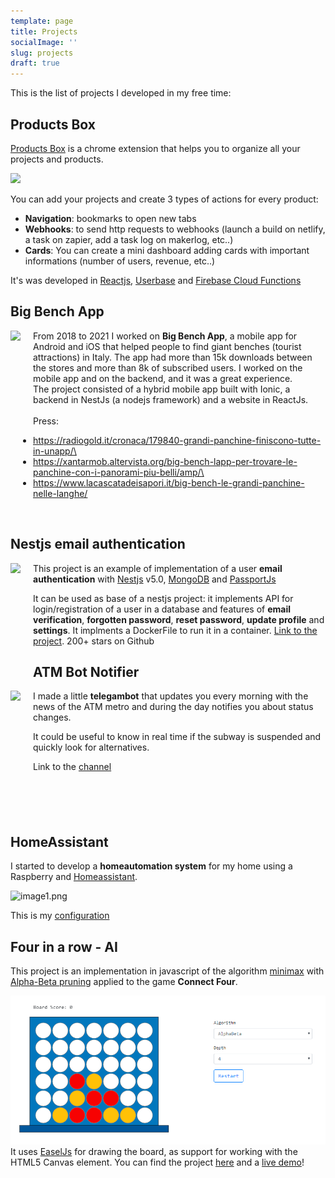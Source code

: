 ```yaml
---
template: page
title: Projects
socialImage: ''
slug: projects
draft: true
---
```

This is the list of projects I developed in my free time:

## Products Box

[Products Box](https://productsbox.dev) is a chrome extension that helps you to organize all your projects and products.

<img src="https://productsbox.dev/static/logo-6a24baa9faf55025db35aafd35d5a687.png"/> 

You can add your projects and create 3 types of actions for every product:

* **Navigation**: bookmarks to open new tabs
* **Webhooks**: to send http requests to webhooks (launch a build on netlify, a task on zapier, add a task log on makerlog, etc..)
* **Cards**: You can create a mini dashboard adding cards with important informations (number of users, revenue, etc..)

It's was developed in [Reactjs](https://it.reactjs.org/), [Userbase](https://userbase.com) and [Firebase Cloud Functions](https://firebase.com)

## Big Bench App

<img style="float: left; height: 300px; margin-right: 20px;" src="https://scontent.fmxp6-1.fna.fbcdn.net/v/t1.0-9/117826788_1026341171130506_8947142900720440714_o.png?_nc_cat=101&ccb=2&_nc_sid=09cbfe&_nc_ohc=KoCJ1xjKSOcAX-xZR7x&_nc_ht=scontent.fmxp6-1.fna&oh=069b43fd02a485167c7b5a082baa0930&oe=6044CA5C"/> 

From 2018 to 2021 I worked on **Big Bench App**, a mobile app for Android and iOS that helped people to find giant benches (tourist attractions) in Italy. The app had more than 15k downloads between the stores and more than 8k of subscribed users. I worked on the mobile app and on the backend, and it was a great experience.\
The project consisted of a hybrid mobile app built with Ionic, a backend in NestJs (a nodejs framework) and a website in ReactJs.\
\
Press:

* https://radiogold.it/cronaca/179840-grandi-panchine-finiscono-tutte-in-unapp/\
* https://xantarmob.altervista.org/big-bench-lapp-per-trovare-le-panchine-con-i-panorami-piu-belli/amp/\
* https://www.lacascatadeisapori.it/big-bench-le-grandi-panchine-nelle-langhe/

<div style="clear:both"></div>

## Nestjs email authentication

<img style="float: left; height: 200px; margin-right: 20px;" src="https://d33wubrfki0l68.cloudfront.net/e937e774cbbe23635999615ad5d7732decad182a/26072/logo-small.ede75a6b.svg"/> 

This project is an example of implementation of a user **email authentication** with [Nestjs](https://nestjs.com/) v5.0, [MongoDB](https://www.mongodb.com/) and [PassportJs](http://www.passportjs.org)

It can be used as base of a nestjs project: it implements API for login/registration of a user in a database and features of **email verification**, **forgotten password**, **reset password**, **update profile** and **settings**. It implments a DockerFile to run it in a container. [Link to the project](https://github.com/marcomelilli/nestjs-email-authentication). 200+ stars on Github   

## ATM Bot Notifier

<img style="float: left; height: 200px; margin-right: 20px;" src="/media/atm_channel.jpg"/> 

I made a little **telegambot** that updates you every morning with the news of the ATM metro and during the day notifies you about status changes. 

It could be useful to know in real time if the subway is suspended and quickly look for alternatives. 

Link to the [channel](https://t.me/metro_atm)    

<div style="clear:both"></div>

## HomeAssistant

I started to develop a **homeautomation system** for my home using a Raspberry and [Homeassistant](https://www.home-assistant.io/). 

![image1.png](https://raw.githubusercontent.com/marcomelilli/homeassistant-config/master/www/screenshots/image1.png)

This is my [configuration](https://github.com/marcomelilli/homeassistant-config)

## Four in a row - AI

This project is an implementation in javascript of the algorithm [minimax](https://en.wikipedia.org/wiki/Minimax) with [Alpha-Beta pruning](https://en.wikipedia.org/wiki/Alpha%E2%80%93beta_pruning) applied to the game **Connect Four**.

![game screenshot](https://github.com/marcomelilli/four-in-a-row-js-minimax/raw/master/img/game-screen.png) It uses [EaselJs](https://www.createjs.com/easeljs) for drawing the board, as support for working with the HTML5 Canvas element. You can find the project [here](https://github.com/marcomelilli/four-in-a-row-js-minimax) and a [live demo](http://connectfour.marcomelilli.com)!